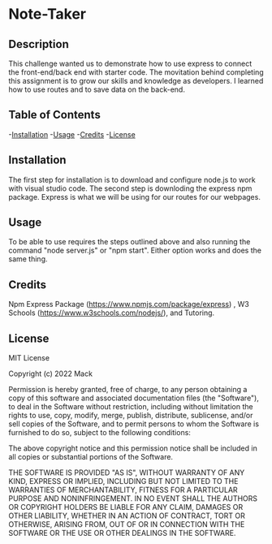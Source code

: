 # Note-Taker

## Description
This challenge wanted us to demonstrate how to use express to connect the front-end/back end with starter code. The movitation behind completing this assignment is to grow our skills and knowledge as developers. I learned how to use routes and to save data on the back-end.

## Table of Contents
-[Installation](#installation)
-[Usage](#usage)
-[Credits](#credits)
-[License](#license)

## Installation
The first step for installation is to download and configure node.js to work with visual studio code. The second step is downloding the express npm package. Express is what we will be using for our routes for our webpages. 

## Usage
To be able to use requires the steps outlined above and also running the command "node server.js" or "npm start". Either option works and does the same thing. 

## Credits
Npm Express Package (https://www.npmjs.com/package/express) , W3 Schools (https://www.w3schools.com/nodejs/), and Tutoring.

## License
MIT License

Copyright (c) 2022 Mack

Permission is hereby granted, free of charge, to any person obtaining a copy
of this software and associated documentation files (the "Software"), to deal
in the Software without restriction, including without limitation the rights
to use, copy, modify, merge, publish, distribute, sublicense, and/or sell
copies of the Software, and to permit persons to whom the Software is
furnished to do so, subject to the following conditions:

The above copyright notice and this permission notice shall be included in all
copies or substantial portions of the Software.

THE SOFTWARE IS PROVIDED "AS IS", WITHOUT WARRANTY OF ANY KIND, EXPRESS OR
IMPLIED, INCLUDING BUT NOT LIMITED TO THE WARRANTIES OF MERCHANTABILITY,
FITNESS FOR A PARTICULAR PURPOSE AND NONINFRINGEMENT. IN NO EVENT SHALL THE
AUTHORS OR COPYRIGHT HOLDERS BE LIABLE FOR ANY CLAIM, DAMAGES OR OTHER
LIABILITY, WHETHER IN AN ACTION OF CONTRACT, TORT OR OTHERWISE, ARISING FROM,
OUT OF OR IN CONNECTION WITH THE SOFTWARE OR THE USE OR OTHER DEALINGS IN THE
SOFTWARE.

